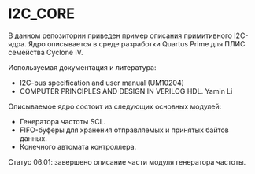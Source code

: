 # I2C_CORE

В данном репозитории приведен пример описания примитивного I2C-ядра. Ядро описывается в среде разработки Quartus Prime для ПЛИС семейства Cyclone IV.  

Используемая документация и литература:
* I2C-bus specification and user manual (UM10204)
* COMPUTER PRINCIPLES AND DESIGN IN VERILOG HDL. Yamin Li  

Описываемое ядро состоит из следующих основных модулей:
* Генератора частоты SCL.
* FIFO-буферы для хранения отправляемых и принятых байтов данных.
* Конечного автомата контроллера.

Статус 06.01: завершено описание части модуля генератора частоты.
